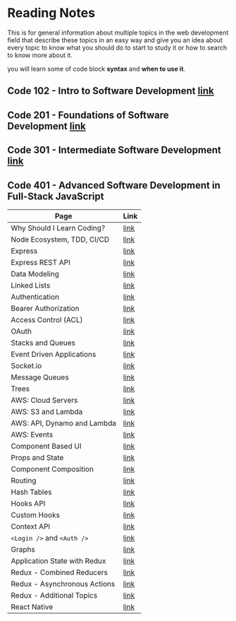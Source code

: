 # Reading Notes

This is for general information about multiple topics in the web development field that describe these topics in an easy way and give you an idea about every topic to know what you should do to start to study it or how to search to know more about it.

you will learn some of code block **syntax** and **when to use it**.

## Code 102 - Intro to Software Development [link](https://mohammed-khamees.github.io/reading-notes/)

## Code 201 - Foundations of Software Development [link](https://mohammed-khamees.github.io/reading-notes201/)

## Code 301 - Intermediate Software Development [link](https://mohammed-khamees.github.io/reading-notes301/)

## Code 401 - Advanced Software Development in Full-Stack JavaScript

| Page                         | Link                                                                                  |
| ---------------------------- | ------------------------------------------------------------------------------------- |
| Why Should I Learn Coding?   | [link](https://www.bitdegree.org/tutorials/what-is-coding/#why-should-i-learn-coding) |
| Node Ecosystem, TDD, CI/CD   | [link](https://mohammed-khamees.github.io/reading-notes401/TDD)                       |
| Express                      | [link](https://mohammed-khamees.github.io/reading-notes401/Express)                   |
| Express REST API             | [link](https://mohammed-khamees.github.io/reading-notes401/REST)                      |
| Data Modeling                | [link](https://mohammed-khamees.github.io/reading-notes401/DataModeling)              |
| Linked Lists                 | [link](https://mohammed-khamees.github.io/reading-notes401/LinkedLists)               |
| Authentication               | [link](https://mohammed-khamees.github.io/reading-notes401/Authentication)            |
| Bearer Authorization         | [link](https://mohammed-khamees.github.io/reading-notes401/Authorization)             |
| Access Control (ACL)         | [link](https://mohammed-khamees.github.io/reading-notes401/ACL)                       |
| OAuth                        | [link](https://mohammed-khamees.github.io/reading-notes401/OAuth)                     |
| Stacks and Queues            | [link](https://mohammed-khamees.github.io/reading-notes401/StacksandQueues)           |
| Event Driven Applications    | [link](https://mohammed-khamees.github.io/reading-notes401/EventDrivenApplications)   |
| Socket.io                    | [link](https://mohammed-khamees.github.io/reading-notes401/Socket)                    |
| Message Queues               | [link](https://mohammed-khamees.github.io/reading-notes401/MessageQueues)             |
| Trees                        | [link](https://mohammed-khamees.github.io/reading-notes401/Trees)                     |
| AWS: Cloud Servers           | [link](https://mohammed-khamees.github.io/reading-notes401/AWS)                       |
| AWS: S3 and Lambda           | [link](https://mohammed-khamees.github.io/reading-notes401/S3andLambda)               |
| AWS: API, Dynamo and Lambda  | [link](https://mohammed-khamees.github.io/reading-notes401/DynamoandLambda)           |
| AWS: Events                  | [link](https://mohammed-khamees.github.io/reading-notes401/AWSEvents)                 |
| Component Based UI           | [link](https://mohammed-khamees.github.io/reading-notes401/UI)                        |
| Props and State              | [link](https://mohammed-khamees.github.io/reading-notes401/PropsandState)             |
| Component Composition        | [link](https://mohammed-khamees.github.io/reading-notes401/ComponentComposition)      |
| Routing                      | [link](https://mohammed-khamees.github.io/reading-notes401/Routing)                   |
| Hash Tables                  | [link](https://mohammed-khamees.github.io/reading-notes401/Hash)                      |
| Hooks API                    | [link](https://mohammed-khamees.github.io/reading-notes401/Hooks)                     |
| Custom Hooks                 | [link](https://mohammed-khamees.github.io/reading-notes401/CustomHooks)               |
| Context API                  | [link](https://mohammed-khamees.github.io/reading-notes401/ContextAPI)                |
| `<Login />` and `<Auth />`   | [link](https://mohammed-khamees.github.io/reading-notes401/loginAuth)                 |
| Graphs                       | [link](https://mohammed-khamees.github.io/reading-notes401/Graphs)                    |
| Application State with Redux | [link](https://mohammed-khamees.github.io/reading-notes401/Redux)                     |
| Redux - Combined Reducers    | [link](https://mohammed-khamees.github.io/reading-notes401/CombinedReducers)          |
| Redux - Asynchronous Actions | [link](https://mohammed-khamees.github.io/reading-notes401/AsynchronousActions)       |
| Redux - Additional Topics    | [link](https://mohammed-khamees.github.io/reading-notes401/AdditionalTopics)          |
| React Native                 | [link](https://mohammed-khamees.github.io/reading-notes401/ReactNative)               |
